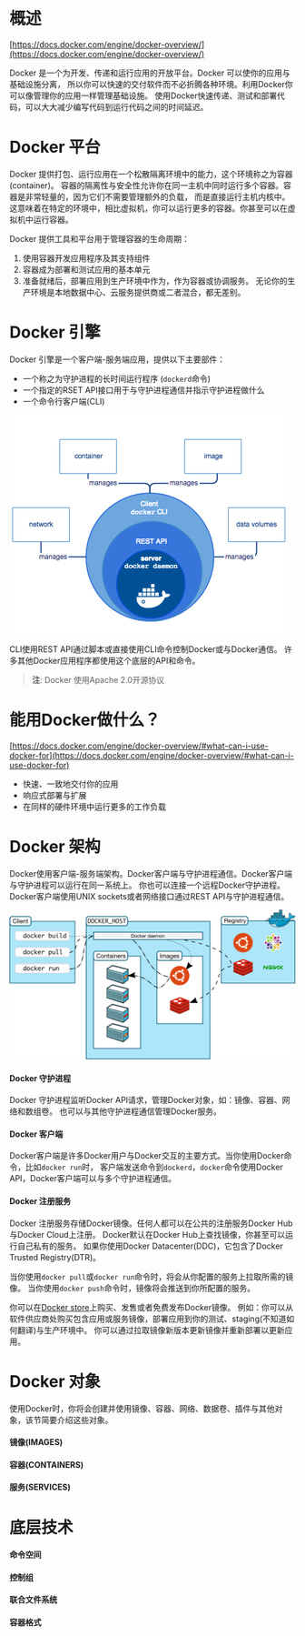 # 概述
[https://docs.docker.com/engine/docker-overview/](https://docs.docker.com/engine/docker-overview/)

Docker 是一个为开发、传递和运行应用的开放平台。Docker 可以使你的应用与基础设施分离，
所以你可以快速的交付软件而不必折腾各种环境。利用Docker你可以像管理你的应用一样管理基础设施。
使用Docker快速传递、测试和部署代码，可以大大减少编写代码到运行代码之间的时间延迟。

# Docker 平台
Docker 提供打包、运行应用在一个松散隔离环境中的能力，这个环境称之为容器(container)。
容器的隔离性与安全性允许你在同一主机中同时运行多个容器。容器是非常轻量的，因为它们不需要管理额外的负载，
而是直接运行主机内核中。这意味着在特定的环境中，相比虚拟机，你可以运行更多的容器。你甚至可以在虚拟机中运行容器。

Docker 提供工具和平台用于管理容器的生命周期：

1. 使用容器开发应用程序及其支持组件
2. 容器成为部署和测试应用的基本单元
3. 准备就绪后，部署应用到生产环境中作为，作为容器或协调服务。
   无论你的生产环境是本地数据中心、云服务提供商或二者混合，都无差别。

# Docker 引擎

Docker 引擎是一个客户端-服务端应用，提供以下主要部件：

+ 一个称之为守护进程的长时间运行程序 (`dockerd`命令)
+ 一个指定的RSET API接口用于与守护进程通信并指示守护进程做什么
+ 一个命令行客户端(CLI)

<img src="./engine-components-flow.png">

CLI使用REST API通过脚本或直接使用CLI命令控制Docker或与Docker通信。
许多其他Docker应用程序都使用这个底层的API和命令。

> __注__: Docker 使用Apache 2.0开源协议

# 能用Docker做什么？
[https://docs.docker.com/engine/docker-overview/#what-can-i-use-docker-for](https://docs.docker.com/engine/docker-overview/#what-can-i-use-docker-for)

+ 快速、一致地交付你的应用
+ 响应式部署与扩展
+ 在同样的硬件环境中运行更多的工作负载

# Docker 架构
Docker使用客户端-服务端架构。Docker客户端与守护进程通信。Docker客户端与守护进程可以运行在同一系统上。
你也可以连接一个远程Docker守护进程。Docker客户端使用UNIX sockets或者网络接口通过REST API与守护进程通信。

<img src="./architecture.svg">

#### Docker 守护进程
Docker 守护进程监听Docker API请求，管理Docker对象，如：镜像、容器、网络和数组卷。
也可以与其他守护进程通信管理Docker服务。

#### Docker 客户端
Docker客户端是许多Docker用户与Docker交互的主要方式。当你使用Docker命令，比如`docker run`时，
客户端发送命令到`dockerd`，`docker`命令使用Docker API，Docker客户端可以与多个守护进程通信。

#### Docker 注册服务
Docker 注册服务存储Docker镜像。任何人都可以在公共的注册服务Docker Hub与Docker Cloud上注册。
Docker默认在Docker Hub上查找镜像，你甚至可以运行自己私有的服务。
如果你使用Docker Datacenter(DDC)，它包含了Docker Trusted Registry(DTR)。

当你使用`docker pull`或`docker run`命令时，将会从你配置的服务上拉取所需的镜像。
当你使用`docker push`命令时，镜像将会推送到你所配置的服务。

你可以在[Docker store](https://store.docker.com/)上购买、发售或者免费发布Docker镜像。
例如：你可以从软件供应商处购买包含应用或服务镜像，部署应用到你的测试、staging(不知道如何翻译)与生产环境中。
你可以通过拉取镜像新版本更新镜像并重新部署以更新应用。

# Docker 对象
使用Docker时，你将会创建并使用镜像、容器、网络、数据卷、插件与其他对象，该节简要介绍这些对象。

#### 镜像(IMAGES)
#### 容器(CONTAINERS)
#### 服务(SERVICES)

# 底层技术
#### 命令空间
#### 控制组
#### 联合文件系统
#### 容器格式
